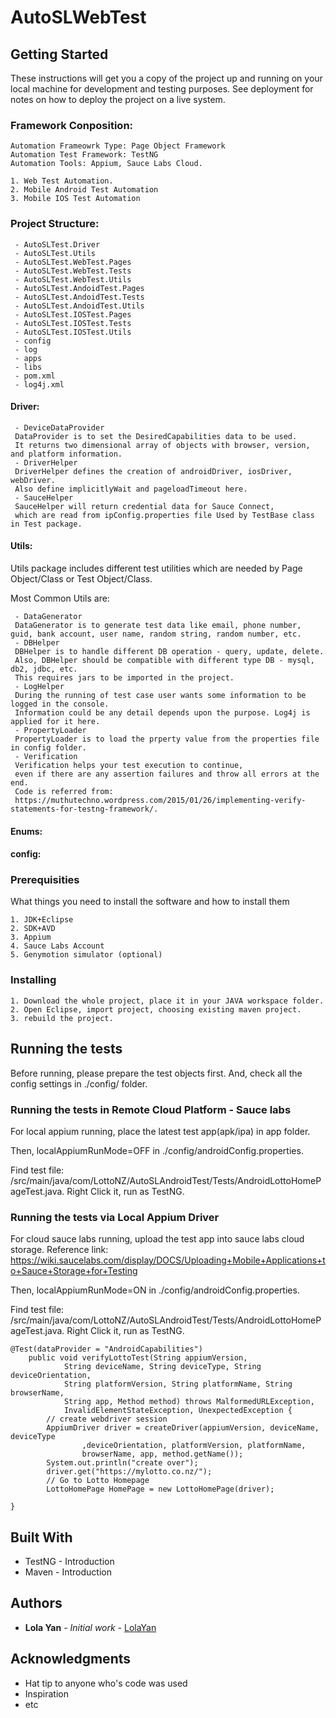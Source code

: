 # AutoSLWebTest

## Getting Started

These instructions will get you a copy of the project up and running on your local machine for development and testing purposes. See deployment for notes on how to deploy the project on a live system.

### Framework Conposition:
```
Automation Frameowrk Type: Page Object Framework
Automation Test Framework: TestNG
Automation Tools: Appium, Sauce Labs Cloud.
```
```
1. Web Test Automation.
2. Mobile Android Test Automation
3. Mobile IOS Test Automation
```

### Project Structure:
```
 - AutoSLTest.Driver
 - AutoSLTest.Utils
 - AutoSLTest.WebTest.Pages
 - AutoSLTest.WebTest.Tests
 - AutoSLTest.WebTest.Utils
 - AutoSLTest.AndoidTest.Pages
 - AutoSLTest.AndoidTest.Tests
 - AutoSLTest.AndoidTest.Utils
 - AutoSLTest.IOSTest.Pages
 - AutoSLTest.IOSTest.Tests
 - AutoSLTest.IOSTest.Utils
 - config
 - log
 - apps
 - libs
 - pom.xml
 - log4j.xml
```
#### Driver:
```
 - DeviceDataProvider
 DataProvider is to set the DesiredCapabilities data to be used. 
 It returns two dimensional array of objects with browser, version, and platform information.
 - DriverHelper
 DriverHelper defines the creation of androidDriver, iosDriver, webDriver. 
 Also define implicitlyWait and pageloadTimeout here.
 - SauceHelper
 SauceHelper will return credential data for Sauce Connect, 
 which are read from ipConfig.properties file Used by TestBase class in Test package.
```
#### Utils:
Utils package includes different test utilities which are needed by Page Object/Class or Test Object/Class.

Most Common Utils are:
```
 - DataGenerator
 DataGenerator is to generate test data like email, phone number, guid, bank account, user name, random string, random number, etc.
 - DBHelper
 DBHelper is to handle different DB operation - query, update, delete.
 Also, DBHelper should be compatible with different type DB - mysql, db2, jdbc, etc. 
 This requires jars to be imported in the project.
 - LogHelper
 During the running of test case user wants some information to be logged in the console. 
 Information could be any detail depends upon the purpose. Log4j is applied for it here.
 - PropertyLoader
 PropertyLoader is to load the prperty value from the properties file in config folder.
 - Verification
 Verification helps your test execution to continue,
 even if there are any assertion failures and throw all errors at the end.
 Code is referred from:
 https://muthutechno.wordpress.com/2015/01/26/implementing-verify-statements-for-testng-framework/.
```
#### Enums:
#### config:

### Prerequisities

What things you need to install the software and how to install them

```
1. JDK+Eclipse
2. SDK+AVD
3. Appium
4. Sauce Labs Account
5. Genymotion simulator (optional)
```

### Installing


```
1. Download the whole project, place it in your JAVA workspace folder.
2. Open Eclipse, import project, choosing existing maven project.
3. rebuild the project.
```


## Running the tests

Before running, please prepare the test objects first. 
And, check all the config settings in ./config/ folder.

### Running the tests in Remote Cloud Platform - Sauce labs

For local appium running, place the latest test app(apk/ipa) in app folder. 

Then, localAppiumRunMode=OFF in ./config/androidConfig.properties.

Find test file: /src/main/java/com/LottoNZ/AutoSLAndroidTest/Tests/AndroidLottoHomePageTest.java. Right Click it, run as TestNG.


### Running the tests via Local Appium Driver

For cloud sauce labs running, upload the test app into sauce labs cloud storage.
Reference link: https://wiki.saucelabs.com/display/DOCS/Uploading+Mobile+Applications+to+Sauce+Storage+for+Testing

Then, localAppiumRunMode=ON in ./config/androidConfig.properties.

Find test file: /src/main/java/com/LottoNZ/AutoSLAndroidTest/Tests/AndroidLottoHomePageTest.java. Right Click it, run as TestNG.

```
@Test(dataProvider = "AndroidCapabilities")
	public void verifyLottoTest(String appiumVersion,
			String deviceName, String deviceType, String deviceOrientation,
			String platformVersion, String platformName, String browserName,
			String app, Method method) throws MalformedURLException,
			InvalidElementStateException, UnexpectedException {
		// create webdriver session
		AppiumDriver driver = createDriver(appiumVersion, deviceName, deviceType
				,deviceOrientation, platformVersion, platformName,
				browserName, app, method.getName());
		System.out.println("create over");
		driver.get("https://mylotto.co.nz/");
		// Go to Lotto Homepage
		LottoHomePage HomePage = new LottoHomePage(driver);

}
```

## Built With

* TestNG - Introduction
* Maven - Introduction


## Authors

* **Lola Yan** - *Initial work* - [LolaYan](https://github.com/LolaYan)

## Acknowledgments

* Hat tip to anyone who's code was used
* Inspiration
* etc
